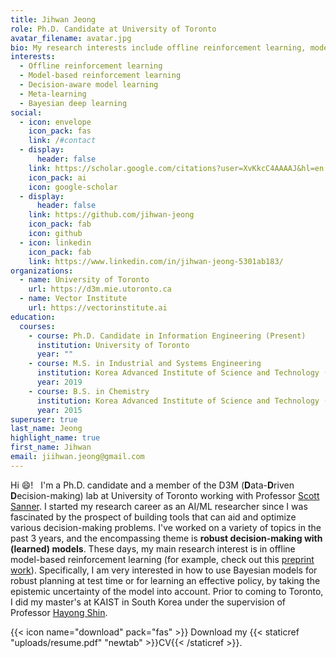 ```yaml
---
title: Jihwan Jeong
role: Ph.D. Candidate at University of Toronto
avatar_filename: avatar.jpg
bio: My research interests include offline reinforcement learning, model-based reinforcement learning, decision-aware model learning, meta-learning and Bayesian deep learning.
interests:
  - Offline reinforcement learning
  - Model-based reinforcement learning
  - Decision-aware model learning
  - Meta-learning
  - Bayesian deep learning
social:
  - icon: envelope
    icon_pack: fas
    link: /#contact
  - display:
      header: false
    link: https://scholar.google.com/citations?user=XvKkcC4AAAAJ&hl=en
    icon_pack: ai
    icon: google-scholar
  - display:
      header: false
    link: https://github.com/jihwan-jeong
    icon_pack: fab
    icon: github
  - icon: linkedin
    icon_pack: fab
    link: https://www.linkedin.com/in/jihwan-jeong-5301ab183/
organizations:
  - name: University of Toronto
    url: https://d3m.mie.utoronto.ca
  - name: Vector Institute
    url: https://vectorinstitute.ai
education:
  courses:
    - course: Ph.D. Candidate in Information Engineering (Present)
      institution: University of Toronto
      year: ""
    - course: M.S. in Industrial and Systems Engineering
      institution: Korea Advanced Institute of Science and Technology (KAIST)
      year: 2019
    - course: B.S. in Chemistry
      institution: Korea Advanced Institute of Science and Technology (KAIST)
      year: 2015
superuser: true
last_name: Jeong
highlight_name: true
first_name: Jihwan
email: jiihwan.jeong@gmail.com
---
```

Hi :smile:! &nbsp; I'm a Ph.D. candidate and a member of the D3M (**D**ata-**D**riven **D**ecision-making) lab at University of Toronto working with Professor [Scott Sanner](https://d3m.mie.utoronto.ca).  I started my research career as an AI/ML researcher since I was fascinated by the prospect of building tools that can aid and optimize various decision-making problems.  I've worked on a variety of topics in the past 3 years, and the encompassing theme is **robust decision-making with (learned) models**.  These days, my main research interest is in offline model-based reinforcement learning (for example, check out this [preprint work](project/cbop)).  Specifically, I am very interested in how to use Bayesian models for robust planning at test time or for learning an effective policy, by taking the epistemic uncertainty of the model into account.  Prior to coming to Toronto, I did my master's at KAIST in South Korea under the supervision of Professor [Hayong Shin](http://sal.kaist.ac.kr).

<!-- Before coming to Toronto, I worked with Professor [Hayong Shin](http://sal.kaist.ac.kr/) at KAIST.   -->

{{< icon name="download" pack="fas" >}} Download my {{< staticref "uploads/resume.pdf" "newtab" >}}CV{{< /staticref >}}.